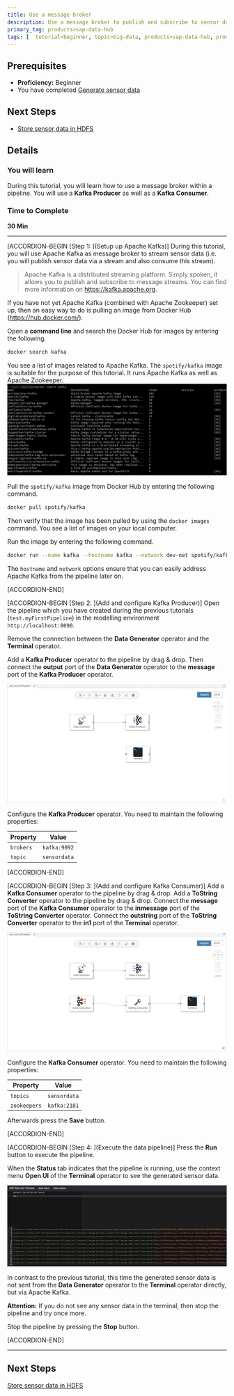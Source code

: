 ```yaml
---
title: Use a message broker
description: Use a message broker to publish and subscribe to sensor data
primary_tag: products>sap-data-hub
tags: [  tutorial>beginner, topic>big-data, products>sap-data-hub, products>sap-vora ]
---
```


## Prerequisites  
 - **Proficiency:** Beginner
 - You have completed [Generate sensor data](http://www.sap.com/developer/tutorials/datahub-pipelines-sensordata.html)

## Next Steps
 - [Store sensor data in HDFS](http://www.sap.com/developer/tutorials/datahub-pipelines-storeinhdfs.html)

## Details
### You will learn  
During this tutorial, you will learn how to use a message broker within a pipeline. You will use a **Kafka Producer** as well as a **Kafka Consumer**.

### Time to Complete
**30 Min**

---

[ACCORDION-BEGIN [Step 1: ](Setup up Apache Kafka)]
During this tutorial, you will use Apache Kafka as message broker to stream sensor data (i.e. you will publish sensor data via a stream and also consume this stream).

>Apache Kafka is a distributed streaming platform. Simply spoken, it allows you to publish and subscribe to message streams. You can find more information on https://kafka.apache.org.


If you have not yet Apache Kafka (combined with Apache Zookeeper) set up, then an easy way to do is pulling an image from Docker Hub (https://hub.docker.com/).

Open a **command line** and search the Docker Hub for images by entering the following.

```sh
docker search kafka
```

You see a list of images related to Apache Kafka. The `spotify/kafka` image is suitable for the purpose of this tutorial. It runs Apache Kafka as well as Apache Zookeeper.
![picture_01](./datahub-pipelines-broker_01.png)  

Pull the `spotify/kafka` image from Docker Hub by entering the following command.

```sh
docker pull spotify/kafka
```

Then verify that the image has been pulled by using the `docker images` command. You see a list of images on your local computer.

Run the image by entering the following command.

```sh
docker run --name kafka --hostname kafka --network dev-net spotify/kafka
```

The `hostname` and `network` options ensure that you can easily address Apache Kafka from the pipeline later on.

[ACCORDION-END]

[ACCORDION-BEGIN [Step 2: ](Add and configure Kafka Producer)]
Open the pipeline which you have created during the previous tutorials (`test.myFirstPipeline`) in the modelling environment `http://localhost:8090`.

Remove the connection between the **Data Generator** operator and the **Terminal** operator.

Add a **Kafka Producer** operator to the pipeline by drag & drop. Then connect the **output** port of the **Data Generator** operator to the **message** port of the **Kafka Producer** operator.

![picture_02](./datahub-pipelines-broker_02.png)  

Configure the **Kafka Producer** operator. You need to maintain the following properties:

| Property                       | Value                          |
| ------------------------------ | ------------------------------ |
| `brokers`                      | `kafka:9092`                   |
| `topic`                        | `sensordata`                   |

[ACCORDION-END]

[ACCORDION-BEGIN [Step 3: ](Add and configure Kafka Consumer)]
Add a **Kafka Consumer** operator to the pipeline by drag & drop.
Add a **ToString Converter** operator to the pipeline by drag & drop.
Connect the **message** port of the **Kafka Consumer** operator to the **inmessage** port of the **ToString Converter** operator.
Connect the **outstring** port of the **ToString Converter** operator to the **in1** port of the **Terminal** operator.

![picture_03](./datahub-pipelines-broker_03.png)  

Configure the **Kafka Consumer** operator. You need to maintain the following properties:

| Property                       | Value                          |
| ------------------------------ | ------------------------------ |
| `topics`                       | `sensordata`                   |
| `zookeepers`                   | `kafka:2181`                   |

Afterwards press the **Save** button.

[ACCORDION-END]

[ACCORDION-BEGIN [Step 4: ](Execute the data pipeline)]
Press the **Run** button to execute the pipeline.

When the **Status** tab indicates that the pipeline is running, use the context menu **Open UI** of the **Terminal** operator to see the generated sensor data.

![picture_04](./datahub-pipelines-broker_04.png)  

In contrast to the previous tutorial, this time the generated sensor data is not sent from the **Data Generator** operator to the **Terminal** operator directly, but via Apache Kafka.

**Attention:** If you do not see any sensor data in the terminal, then stop the pipeline and try once more.

Stop the pipeline by pressing the **Stop** button.

[ACCORDION-END]

---

## Next Steps
[Store sensor data in HDFS](http://www.sap.com/developer/tutorials/datahub-pipelines-storeinhdfs.html)
